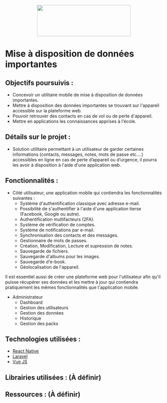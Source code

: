 <p align="center">
  <a href="https://github.com/therealwalim/gegevens-verstrekken"><img width="300" height="100" src="https://i.imgur.com/Jwv9Q8D.png"></a>
</p>

# Mise à disposition de données importantes

## Objectifs poursuivis : 
* Concevoir un utilitaire mobile de mise à disposition de données importantes.
* Mettre à disposition des données importantes se trouvant sur l'appareil accessible sur la plateforme web.
* Pouvoir retrouver des contacts en cas de vol ou de perte d'appareil.
* Mettre en applications les connaissances apprises à l'école.

## Détails sur le projet : 
* Solution utilitaire permettant à un utilisateur de garder certaines informations (contacts, messages, notes, mots de passe etc.…) accessibles en ligne en cas de perte d’appareil ou d’urgence, il pourra les avoir à disposition à l'aide d'une application web.
## Fonctionnalités : 
* Côté utilisateur, une application mobile qui contiendra les fonctionnalités suivantes :
  * Système d'authentification classique avec adresse e-mail.
  * Possibilité de s'authentifier à l'aide d'une application tierse (Facebook, Google ou autre).
  * Authentification multifacteurs (2FA).
  * Système de vérification de comptes.
  * Système de notifications par e-mail.
  * Synchronisation des contacts et des messages.
  * Gestionnaire de mots de passes.
  * Création, Modification, Lecture et supression de notes.
  * Sauvegarde de fichiers.
  * Sauvegarde d'albums pour les images.
  * Sauvegarde d'e-book.
  * Géolocalisation de l'appareil.

Il est essentiel aussi de créer une plateforme web pour l'utilisateur afin qu'il puisse récupérer ses données et les mettre à jour qui contiendra pratiquement les mêmes fonctionnalités que l'application mobile.

* Administrateur
  * Dashboard
  * Gestion des utilisateurs
  * Gestion des données
  * Historique
  * Gestion des packs
## Technologies utilisées :
* [React Native](https://reactnative.dev/docs/getting-started)
* [Laravel](https://laravel.com/)
* [Vue JS](https://vuejs.org/)

## Librairies utilisées : (À définir)
## Ressources : (À définir)
